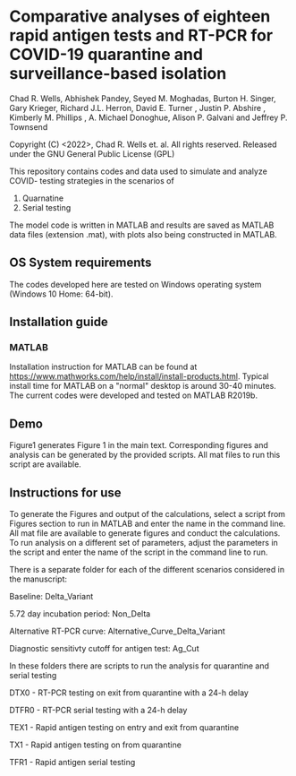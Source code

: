 # Comparative analyses of eighteen rapid antigen tests and RT-PCR for COVID-19 quarantine and surveillance-based isolation

Chad R. Wells, Abhishek Pandey, Seyed M. Moghadas, Burton H. Singer, Gary Krieger, Richard J.L. Herron, David E. Turner , Justin P. Abshire , Kimberly M. Phillips , A. Michael Donoghue, Alison P. Galvani and Jeffrey P. Townsend

Copyright (C) <2022>, Chad R. Wells et. al. All rights reserved. Released under the GNU General Public License (GPL)

This repository contains codes and data used to simulate and analyze COVID- testing strategies in the scenarios of 
1. Quarnatine
2. Serial testing

The model code is written in MATLAB and results are saved as MATLAB data files (extension .mat), with plots also being constructed in MATLAB. 

## OS System requirements
The codes developed here are tested on Windows operating system (Windows 10 Home: 64-bit). 

## Installation guide
### MATLAB
Installation instruction for MATLAB can be found at https://www.mathworks.com/help/install/install-products.html. Typical install time for MATLAB on a "normal" desktop is around 30-40 minutes. The current codes were developed and tested on MATLAB R2019b.

## Demo
Figure1 generates Figure 1 in the main text. Corresponding figures and analysis can be generated by the provided scripts. All mat files to run this script are available. 

## Instructions for use
To generate the Figures and output of the calculations, select a script from Figures section to run in MATLAB and enter the name in the command line. All mat file are available to generate figures and conduct the calculations. To run analysis on a different set of parameters, adjust the parameters in the script and enter the name of the script in the command line to run. 

There is a separate folder for each of the different scenarios considered in the manuscript:

Baseline: Delta_Variant

5.72 day incubation period: Non_Delta

Alternative RT-PCR curve: Alternative_Curve_Delta_Variant

Diagnostic sensitivty cutoff for antigen test: Ag_Cut


In these folders there are scripts to run the analysis for quarantine and serial testing

DTX0 - RT-PCR testing on exit from quarantine with a 24-h delay

DTFR0 - RT-PCR serial testing with a 24-h delay

TEX1 - Rapid antigen testing on entry and exit from quarantine

TX1 - Rapid antigen testing on from quarantine

TFR1 - Rapid antigen serial testing
